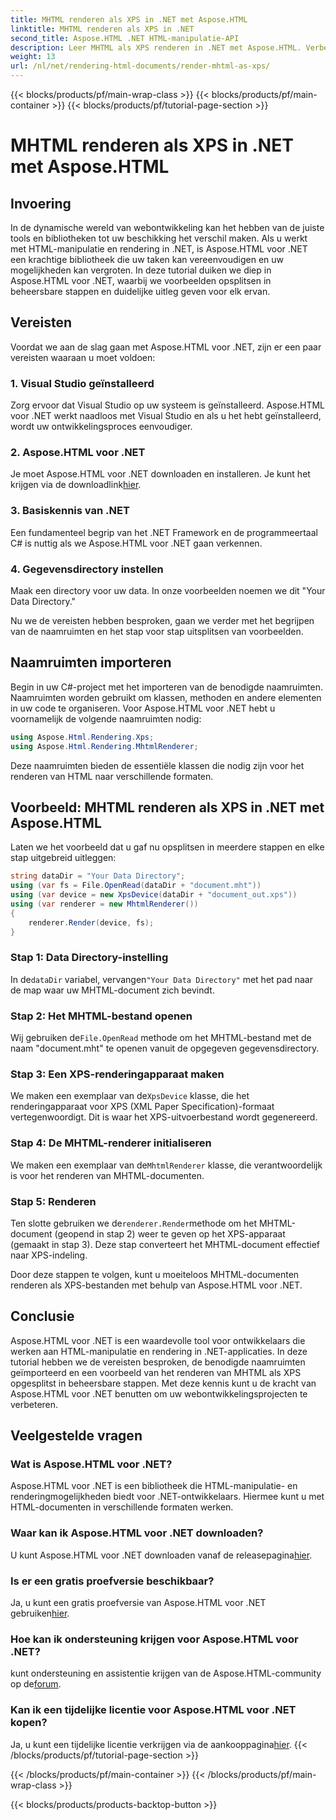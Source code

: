 ```yaml
---
title: MHTML renderen als XPS in .NET met Aspose.HTML
linktitle: MHTML renderen als XPS in .NET
second_title: Aspose.HTML .NET HTML-manipulatie-API
description: Leer MHTML als XPS renderen in .NET met Aspose.HTML. Verbeter uw HTML-manipulatievaardigheden en geef uw webontwikkelingsprojecten een boost!
weight: 13
url: /nl/net/rendering-html-documents/render-mhtml-as-xps/
---
```


{{< blocks/products/pf/main-wrap-class >}}
{{< blocks/products/pf/main-container >}}
{{< blocks/products/pf/tutorial-page-section >}}

# MHTML renderen als XPS in .NET met Aspose.HTML

## Invoering

In de dynamische wereld van webontwikkeling kan het hebben van de juiste tools en bibliotheken tot uw beschikking het verschil maken. Als u werkt met HTML-manipulatie en rendering in .NET, is Aspose.HTML voor .NET een krachtige bibliotheek die uw taken kan vereenvoudigen en uw mogelijkheden kan vergroten. In deze tutorial duiken we diep in Aspose.HTML voor .NET, waarbij we voorbeelden opsplitsen in beheersbare stappen en duidelijke uitleg geven voor elk ervan.

## Vereisten

Voordat we aan de slag gaan met Aspose.HTML voor .NET, zijn er een paar vereisten waaraan u moet voldoen:

### 1. Visual Studio geïnstalleerd

Zorg ervoor dat Visual Studio op uw systeem is geïnstalleerd. Aspose.HTML voor .NET werkt naadloos met Visual Studio en als u het hebt geïnstalleerd, wordt uw ontwikkelingsproces eenvoudiger.

### 2. Aspose.HTML voor .NET

 Je moet Aspose.HTML voor .NET downloaden en installeren. Je kunt het krijgen via de downloadlink[hier](https://releases.aspose.com/html/net/).

### 3. Basiskennis van .NET

Een fundamenteel begrip van het .NET Framework en de programmeertaal C# is nuttig als we Aspose.HTML voor .NET gaan verkennen.

### 4. Gegevensdirectory instellen

Maak een directory voor uw data. In onze voorbeelden noemen we dit "Your Data Directory."

Nu we de vereisten hebben besproken, gaan we verder met het begrijpen van de naamruimten en het stap voor stap uitsplitsen van voorbeelden.

## Naamruimten importeren

Begin in uw C#-project met het importeren van de benodigde naamruimten. Naamruimten worden gebruikt om klassen, methoden en andere elementen in uw code te organiseren. Voor Aspose.HTML voor .NET hebt u voornamelijk de volgende naamruimten nodig:

```csharp
using Aspose.Html.Rendering.Xps;
using Aspose.Html.Rendering.MhtmlRenderer;
```

Deze naamruimten bieden de essentiële klassen die nodig zijn voor het renderen van HTML naar verschillende formaten.

## Voorbeeld: MHTML renderen als XPS in .NET met Aspose.HTML

Laten we het voorbeeld dat u gaf nu opsplitsen in meerdere stappen en elke stap uitgebreid uitleggen:

```csharp
string dataDir = "Your Data Directory";
using (var fs = File.OpenRead(dataDir + "document.mht"))
using (var device = new XpsDevice(dataDir + "document_out.xps"))
using (var renderer = new MhtmlRenderer())
{
    renderer.Render(device, fs);
}
```

### Stap 1: Data Directory-instelling

 In de`dataDir` variabel, vervangen`"Your Data Directory"` met het pad naar de map waar uw MHTML-document zich bevindt.

### Stap 2: Het MHTML-bestand openen

 Wij gebruiken de`File.OpenRead` methode om het MHTML-bestand met de naam "document.mht" te openen vanuit de opgegeven gegevensdirectory.

### Stap 3: Een XPS-renderingapparaat maken

 We maken een exemplaar van de`XpsDevice` klasse, die het renderingapparaat voor XPS (XML Paper Specification)-formaat vertegenwoordigt. Dit is waar het XPS-uitvoerbestand wordt gegenereerd.

### Stap 4: De MHTML-renderer initialiseren

 We maken een exemplaar van de`MhtmlRenderer` klasse, die verantwoordelijk is voor het renderen van MHTML-documenten.

### Stap 5: Renderen

 Ten slotte gebruiken we de`renderer.Render`methode om het MHTML-document (geopend in stap 2) weer te geven op het XPS-apparaat (gemaakt in stap 3). Deze stap converteert het MHTML-document effectief naar XPS-indeling.

Door deze stappen te volgen, kunt u moeiteloos MHTML-documenten renderen als XPS-bestanden met behulp van Aspose.HTML voor .NET.

## Conclusie

Aspose.HTML voor .NET is een waardevolle tool voor ontwikkelaars die werken aan HTML-manipulatie en rendering in .NET-applicaties. In deze tutorial hebben we de vereisten besproken, de benodigde naamruimten geïmporteerd en een voorbeeld van het renderen van MHTML als XPS opgesplitst in beheersbare stappen. Met deze kennis kunt u de kracht van Aspose.HTML voor .NET benutten om uw webontwikkelingsprojecten te verbeteren.

## Veelgestelde vragen

### Wat is Aspose.HTML voor .NET?
Aspose.HTML voor .NET is een bibliotheek die HTML-manipulatie- en renderingmogelijkheden biedt voor .NET-ontwikkelaars. Hiermee kunt u met HTML-documenten in verschillende formaten werken.

### Waar kan ik Aspose.HTML voor .NET downloaden?
 U kunt Aspose.HTML voor .NET downloaden vanaf de releasepagina[hier](https://releases.aspose.com/html/net/).

### Is er een gratis proefversie beschikbaar?
 Ja, u kunt een gratis proefversie van Aspose.HTML voor .NET gebruiken[hier](https://releases.aspose.com/).

### Hoe kan ik ondersteuning krijgen voor Aspose.HTML voor .NET?
 kunt ondersteuning en assistentie krijgen van de Aspose.HTML-community op de[forum](https://forum.aspose.com/).

### Kan ik een tijdelijke licentie voor Aspose.HTML voor .NET kopen?
 Ja, u kunt een tijdelijke licentie verkrijgen via de aankooppagina[hier](https://purchase.aspose.com/temporary-license/).
{{< /blocks/products/pf/tutorial-page-section >}}

{{< /blocks/products/pf/main-container >}}
{{< /blocks/products/pf/main-wrap-class >}}

{{< blocks/products/products-backtop-button >}}
